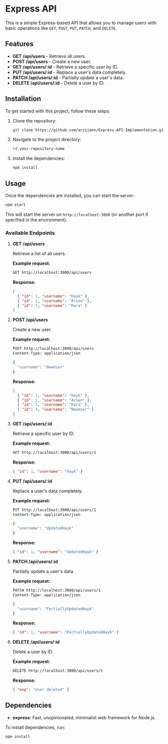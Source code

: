 # Express API

This is a simple Express-based API that allows you to manage users with basic operations like `GET`, `POST`, `PUT`, `PATCH`, and `DELETE`.

## Features

- **GET /api/users** - Retrieve all users.
- **POST /api/users** - Create a new user.
- **GET /api/users/:id** - Retrieve a specific user by ID.
- **PUT /api/users/:id** - Replace a user's data completely.
- **PATCH /api/users/:id** - Partially update a user's data.
- **DELETE /api/users/:id** - Delete a user by ID.

## Installation

To get started with this project, follow these steps:

1. Clone the repository:

    ```bash
    git clone https://github.com/arziiann/Express-API-Implementation.git
    ```

2. Navigate to the project directory:

    ```bash
    cd your-repository-name
    ```

3. Install the dependencies:

    ```bash
    npm install
    ```

## Usage

Once the dependencies are installed, you can start the server:

```bash
npm start
```

This will start the server on `http://localhost:3000` (or another port if specified in the environment).

### Available Endpoints

1. **GET /api/users**

   Retrieve a list of all users.

   **Example request:**

   ```bash
   GET http://localhost:3000/api/users
   ```

   **Response:**

   ```json
   [
     { "id": 1, "username": "Hayk" },
     { "id": 2, "username": "Arsen" },
     { "id": 3, "username": "Kara" }
   ]
   ```

2. **POST /api/users**

   Create a new user.

   **Example request:**

   ```bash
   POST http://localhost:3000/api/users
   Content-Type: application/json

   {
     "username": "NewUser"
   }
   ```

   **Response:**

   ```json
   [
     { "id": 1, "username": "Hayk" },
     { "id": 2, "username": "Arsen" },
     { "id": 3, "username": "Kara" },
     { "id": 4, "username": "NewUser" }
   ]
   ```

3. **GET /api/users/:id**

   Retrieve a specific user by ID.

   **Example request:**

   ```bash
   GET http://localhost:3000/api/users/1
   ```

   **Response:**

   ```json
   { "id": 1, "username": "Hayk" }
   ```

4. **PUT /api/users/:id**

   Replace a user's data completely.

   **Example request:**

   ```bash
   PUT http://localhost:3000/api/users/1
   Content-Type: application/json

   {
     "username": "UpdatedHayk"
   }
   ```

   **Response:**

   ```json
   { "id": 1, "username": "UpdatedHayk" }
   ```

5. **PATCH /api/users/:id**

   Partially update a user's data.

   **Example request:**

   ```bash
   PATCH http://localhost:3000/api/users/1
   Content-Type: application/json

   {
     "username": "PartiallyUpdatedHayk"
   }
   ```

   **Response:**

   ```json
   { "id": 1, "username": "PartiallyUpdatedHayk" }
   ```

6. **DELETE /api/users/:id**

   Delete a user by ID.

   **Example request:**

   ```bash
   DELETE http://localhost:3000/api/users/1
   ```

   **Response:**

   ```json
   { "msg": "User deleted" }
   ```

## Dependencies

- **express**: Fast, unopinionated, minimalist web framework for Node.js.

To install dependencies, run:

```bash
npm install
```
